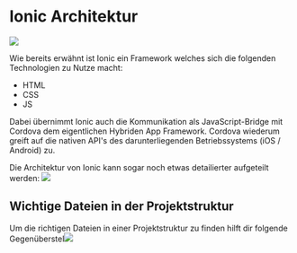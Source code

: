 # Ionic Architektur

![](https://blog.codecentric.de/files/2014/11/architecture.png)

Wie bereits erwähnt ist Ionic ein Framework welches sich die folgenden Technologien zu Nutze macht:
* HTML
* CSS
* JS

Dabei übernimmt Ionic auch die Kommunikation als JavaScript-Bridge mit Cordova dem eigentlichen Hybriden App Framework. Cordova wiederum greift auf die nativen API's des darunterliegenden Betriebssystems (iOS / Android) zu.


Die Architektur von Ionic kann sogar noch etwas detailierter aufgeteilt werden:
![](https://blog.codecentric.de/files/2014/11/overview.png)



## Wichtige Dateien in der Projektstruktur
Um die richtigen Dateien in einer Projektstruktur zu finden hilft dir folgende Gegenüberstel![](http://www.gajotres.net/wp-content/uploads/2015/12/Ionic1_2_project_structure.jpg)

